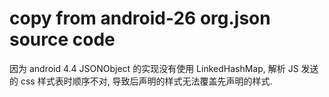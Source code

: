 # copy from android-26 org.json source code

因为 android 4.4 JSONObject 的实现没有使用 LinkedHashMap, 解析 JS 发送的 css 样式表时顺序不对, 导致后声明的样式无法覆盖先声明的样式.


